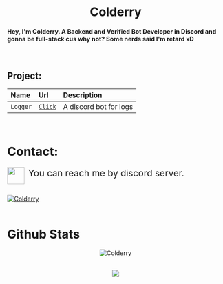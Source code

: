 <h1 align="center">Colderry</h1>

<h4>Hey, I'm Colderry. A Backend and Verified Bot Developer in Discord and gonna be full-stack cus why not? Some nerds said I'm retard xD</h4>

<br>

## Project: 

| Name | Url     | Description                       |
| :-------- | :------- | :-------------------------------- |
| `Logger`      | [`Click`](https://github.com/Colderry/logger) | A discord bot for logs |

<br>

# Contact:

<a href="https://discord.com/users/538627730921619486">
    <img src="https://www.flaticon.com/svg/static/icons/svg/2111/2111370.svg" align="left" width="40">
</a>
    <p style="font-size:21px">&nbsp;You can reach me by discord server.</p>

<br>

<a href="https://discord.gg/bsq88QqVvs">
    <img src="https://invidget.switchblade.xyz/bsq88QqVvs" alt="Colderry">
</a>

<br>

<br>

# Github Stats
<div align="center">

![Colderry](https://github-readme-stats.vercel.app/api?username=colderry&theme=gotham&show_icons=true)

<br>
    <img src="https://github-readme-stats.vercel.app/api/top-langs?username=colderry&show_icons=true&theme=gotham&layout=compact"> 
    
</div>
